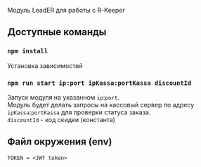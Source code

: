 Модуль LeadER для работы с R-Keeper

## Доступные команды

### `npm install`

Установка зависимостей

### `npm run start ip:port ipKassa:portKassa discountId`

Запуск модуля на указанном `ip`:`port`. <br />
Модуль будет делать запросы на кассовый сервер по адресу `ipKassa`:`portKassa` для проверки статуса заказа. <br />
`discountId` - код скидки (константа)

## Файл окружения (env)

```
TOKEN = <JWT token>
```